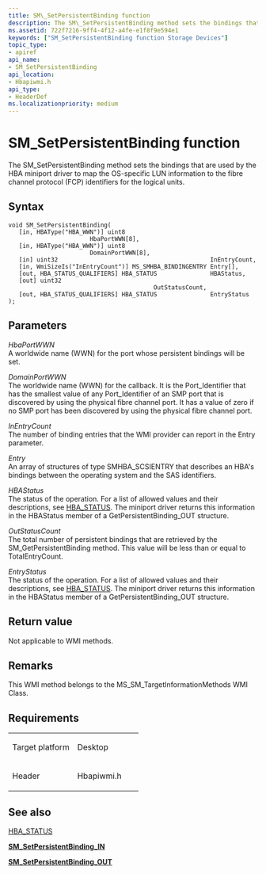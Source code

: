 ```yaml
---
title: SM\_SetPersistentBinding function
description: The SM\_SetPersistentBinding method sets the bindings that are used by the HBA miniport driver to map the OS-specific LUN information to the fibre channel protocol (FCP) identifiers for the logical units.
ms.assetid: 722f7216-9ff4-4f12-a4fe-e1f8f9e594e1
keywords: ["SM_SetPersistentBinding function Storage Devices"]
topic_type:
- apiref
api_name:
- SM_SetPersistentBinding
api_location:
- Hbapiwmi.h
api_type:
- HeaderDef
ms.localizationpriority: medium
---
```


# SM\_SetPersistentBinding function


The SM\_SetPersistentBinding method sets the bindings that are used by the HBA miniport driver to map the OS-specific LUN information to the fibre channel protocol (FCP) identifiers for the logical units.

Syntax
------

```ManagedCPlusPlus
void SM_SetPersistentBinding(
   [in, HBAType("HBA_WWN")] uint8                        HbaPortWWN[8],
   [in, HBAType("HBA_WWN")] uint8                        DomainPortWWN[8],
   [in] uint32                                           InEntryCount,
   [in, WmiSizeIs("InEntryCount")] MS_SMHBA_BINDINGENTRY Entry[],
   [out, HBA_STATUS_QUALIFIERS] HBA_STATUS               HBAStatus,
   [out] uint32                                          OutStatusCount,
   [out, HBA_STATUS_QUALIFIERS] HBA_STATUS               EntryStatus
);
```

Parameters
----------

*HbaPortWWN*   
A worldwide name (WWN) for the port whose persistent bindings will be set.

*DomainPortWWN*   
The worldwide name (WWN) for the callback. It is the Port\_Identifier that has the smallest value of any Port\_Identifier of an SMP port that is discovered by using the physical fibre channel port. It has a value of zero if no SMP port has been discovered by using the physical fibre channel port.

*InEntryCount*   
The number of binding entries that the WMI provider can report in the Entry parameter.

*Entry*   
An array of structures of type SMHBA\_SCSIENTRY that describes an HBA's bindings between the operating system and the SAS identifiers.

*HBAStatus*   
The status of the operation. For a list of allowed values and their descriptions, see [HBA\_STATUS](hba-status.md). The miniport driver returns this information in the HBAStatus member of a GetPersistentBinding\_OUT structure.

*OutStatusCount*   
The total number of persistent bindings that are retrieved by the SM\_GetPersistentBinding method. This value will be less than or equal to TotalEntryCount.

*EntryStatus*   
The status of the operation. For a list of allowed values and their descriptions, see [HBA\_STATUS](hba-status.md). The miniport driver returns this information in the HBAStatus member of a GetPersistentBinding\_OUT structure.

Return value
------------

Not applicable to WMI methods.

Remarks
-------

This WMI method belongs to the MS\_SM\_TargetInformationMethods WMI Class.

Requirements
------------

<table>
<colgroup>
<col width="50%" />
<col width="50%" />
</colgroup>
<tbody>
<tr class="odd">
<td align="left"><p>Target platform</p></td>
<td align="left">Desktop</td>
</tr>
<tr class="even">
<td align="left"><p>Header</p></td>
<td align="left">Hbapiwmi.h</td>
</tr>
</tbody>
</table>

## <span id="see_also"></span>See also


[HBA\_STATUS](hba-status.md)

[**SM\_SetPersistentBinding\_IN**](https://msdn.microsoft.com/library/windows/hardware/ff566334)

[**SM\_SetPersistentBinding\_OUT**](https://msdn.microsoft.com/library/windows/hardware/ff566335)

 

 






